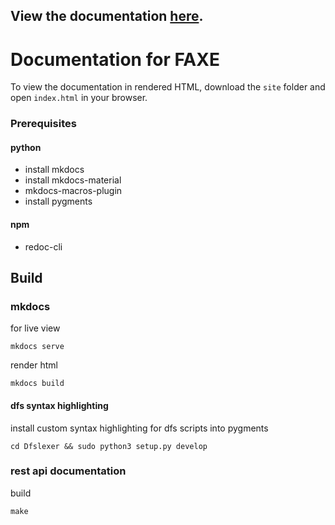 ## View the documentation [here](https://heyoka.github.io/faxe-docs/site).

Documentation for FAXE
======================

To view the documentation in rendered HTML, download the `site` folder and open `index.html` in your browser.

### Prerequisites

#### python
* install mkdocs
* install mkdocs-material
* mkdocs-macros-plugin
* install pygments
#### npm
* redoc-cli

Build
-----

### mkdocs

for live view
    
    mkdocs serve
    
render html

    mkdocs build
    
#### dfs syntax highlighting

install custom syntax highlighting for dfs scripts into pygments
    
    cd Dfslexer && sudo python3 setup.py develop

### rest api documentation

build

    make 

